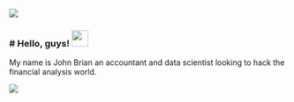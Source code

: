 ![](https://github.com/BrianGakungi/![image](https://user-images.githubusercontent.com/93122502/179513069-4cd37c94-e11b-4e02-973e-f29fe210ac88.png))


### # Hello, guys! <img src="https://raw.githubusercontent.com/MartinHeinz/MartinHeinz/master/wave.gif" width="30px"> 
My name is John Brian an accountant and data scientist looking to hack the financial analysis world.


<img align="center" src="https://github-readme-stats.vercel.app/api/< >/?username=<BrianGakungi>&theme=<THEME_NAME>" />

